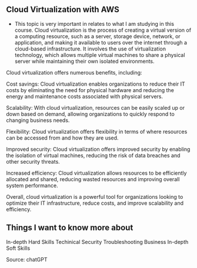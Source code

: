 ## Cloud Virtualization with AWS ##


+ This topic is very important in relates to what I am studying in this course.  Cloud virtualization is the process of creating a virtual version of a computing resource, such as a server, storage device, network, or application, and making it available to users over the internet through a cloud-based infrastructure. It involves the use of virtualization technology, which allows multiple virtual machines to share a physical server while maintaining their own isolated environments.

Cloud virtualization offers numerous benefits, including:

Cost savings: Cloud virtualization enables organizations to reduce their IT costs by eliminating the need for physical hardware and reducing the energy and maintenance costs associated with physical servers.

Scalability: With cloud virtualization, resources can be easily scaled up or down based on demand, allowing organizations to quickly respond to changing business needs.

Flexibility: Cloud virtualization offers flexibility in terms of where resources can be accessed from and how they are used.

Improved security: Cloud virtualization offers improved security by enabling the isolation of virtual machines, reducing the risk of data breaches and other security threats.

Increased efficiency: Cloud virtualization allows resources to be efficiently allocated and shared, reducing wasted resources and improving overall system performance.

Overall, cloud virtualization is a powerful tool for organizations looking to optimize their IT infrastructure, reduce costs, and improve scalability and efficiency.



## Things I want to know more about

In-depth Hard Skills Techinical Security Troubleshooting Business In-depth Soft Skills

Source: chatGPT

